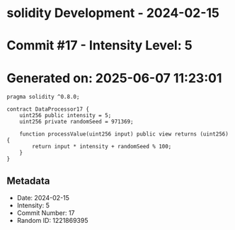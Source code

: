 ﻿# solidity Development - 2024-02-15
# Commit #17 - Intensity Level: 5
# Generated on: 2025-06-07 11:23:01
```solidity
pragma solidity ^0.8.0;

contract DataProcessor17 {
    uint256 public intensity = 5;
    uint256 private randomSeed = 971369;

    function processValue(uint256 input) public view returns (uint256) {
        return input * intensity + randomSeed % 100;
    }
}
```
## Metadata
- Date: 2024-02-15
- Intensity: 5
- Commit Number: 17
- Random ID: 1221869395
